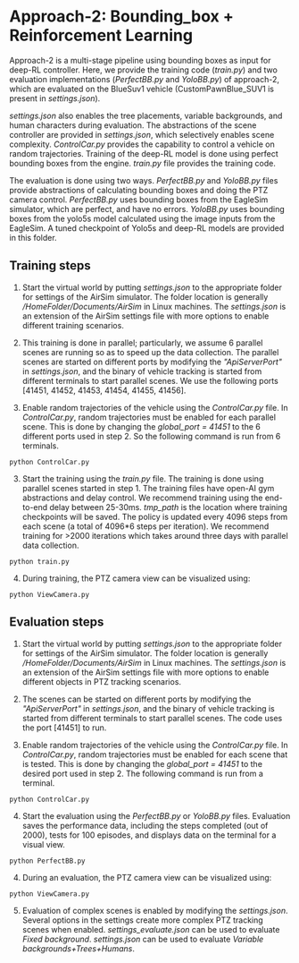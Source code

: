 # Approach-2: Bounding_box + Reinforcement Learning

Approach-2 is a multi-stage pipeline using bounding boxes as input for deep-RL controller.
Here, we provide the training code (*train.py*) and two evaluation implementations (*PerfectBB.py* and *YoloBB.py*) of approach-2, which are evaluated on the BlueSuv1 vehicle (CustomPawnBlue_SUV1 is present in *settings.json*).


*settings.json* also enables the tree placements, variable backgrounds, and human characters during evaluation.
The abstractions of the scene controller are provided in *settings.json*, which selectively enables scene complexity.
*ControlCar.py* provides the capability to control a vehicle on random trajectories.
Training of the deep-RL model is done using perfect bounding boxes from the engine. *train.py* file provides the training code.

The evaluation is done using two ways.
*PerfectBB.py* and *YoloBB.py* files provide abstractions of calculating bounding boxes and doing the PTZ camera control.
*PerfectBB.py* uses bounding boxes from the EagleSim simulator, which are perfect, and have no errors.
*YoloBB.py* uses bounding boxes from the yolo5s model calculated using the image inputs from the EagleSim.
A tuned checkpoint of Yolo5s and deep-RL models are provided in this folder.

## Training steps
1. Start the virtual world by putting *settings.json* to the appropriate folder for settings of the AirSim simulator.  The folder location is generally */HomeFolder/Documents/AirSim* in Linux machines. The *settings.json* is an extension of the AirSim settings file with more options to enable different training scenarios.

2. This training is done in parallel; particularly, we assume 6 parallel scenes are running so as to speed up the data collection. The parallel scenes are started on different ports by modifying the *"ApiServerPort"* in *settings.json*, and the binary of vehicle tracking is started from different terminals to start parallel scenes. We use the following ports [41451, 41452, 41453, 41454, 41455, 41456].

3. Enable random trajectories of the vehicle using the *ControlCar.py* file. In *ControlCar.py*, random trajectories must be enabled for each parallel scene. This is done by changing the *global_port = 41451* to the 6 different ports used in step 2. So the following command is run from 6  terminals.
```
python ControlCar.py
```

3. Start the training using the *train.py* file. The training is done using parallel scenes started in step 1. The training files have open-AI gym abstractions and delay control. We recommend training using the end-to-end delay between 25-30ms. *tmp_path* is the location where training checkpoints will be saved. The policy is updated every 4096 steps from each scene (a total of 4096*6 steps per iteration). We recommend training for >2000 iterations which takes around three days with parallel data collection.
```
python train.py
```

4. During training, the PTZ camera view can be visualized using:
```
python ViewCamera.py
```

## Evaluation steps
1. Start the virtual world by putting *settings.json* to the appropriate folder for settings of the AirSim simulator.  The folder location is generally */HomeFolder/Documents/AirSim* in Linux machines. The *settings.json* is an extension of the AirSim settings file with more options to enable different objects in PTZ tracking scenarios.

2. The scenes can be started on different ports by modifying the *"ApiServerPort"* in *settings.json*, and the binary of vehicle tracking is started from different terminals to start parallel scenes. The code uses the port [41451] to run.

3. Enable random trajectories of the vehicle using the *ControlCar.py* file. In *ControlCar.py*, random trajectories must be enabled for each scene that is tested. This is done by changing the *global_port = 41451* to the desired port used in step 2. The following command is run from a terminal.
```
python ControlCar.py
```

4. Start the evaluation using the *PerfectBB.py* or *YoloBB.py* files. Evaluation saves the performance data, including the steps completed (out of 2000), tests for 100 episodes, and displays data on the terminal for a visual view.
```
python PerfectBB.py
```

4. During an evaluation, the PTZ camera view can be visualized using:
```
python ViewCamera.py
```

5. Evaluation of complex scenes is enabled by modifying the *settings.json*. Several options in the settings create more complex PTZ tracking scenes when enabled.
*settings_evaluate.json* can be used to evaluate *Fixed background*.
*settings.json* can be used to evaluate *Variable backgrounds+Trees+Humans*.
